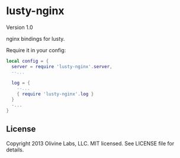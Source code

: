 lusty-nginx
===========

Version 1.0

nginx bindings for lusty.

Require it in your config:

```lua
local config = {
  server = require 'lusty-nginx'.server,
  --...
  
  log = {
    --...
    { require 'lusty-nginx'.log }
  }
  -...
}
```

License
-------
Copyright 2013 Olivine Labs, LLC. MIT licensed. See LICENSE file for details.
